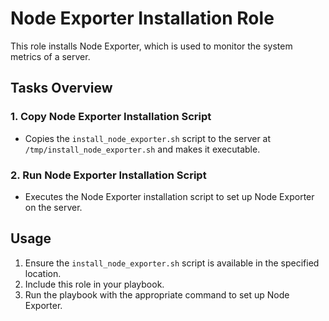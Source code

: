 # Node Exporter Installation Role

This role installs Node Exporter, which is used to monitor the system metrics of a server.

## Tasks Overview

### 1. Copy Node Exporter Installation Script
- Copies the `install_node_exporter.sh` script to the server at `/tmp/install_node_exporter.sh` and makes it executable.

### 2. Run Node Exporter Installation Script
- Executes the Node Exporter installation script to set up Node Exporter on the server.

## Usage

1. Ensure the `install_node_exporter.sh` script is available in the specified location.
2. Include this role in your playbook.
3. Run the playbook with the appropriate command to set up Node Exporter.
